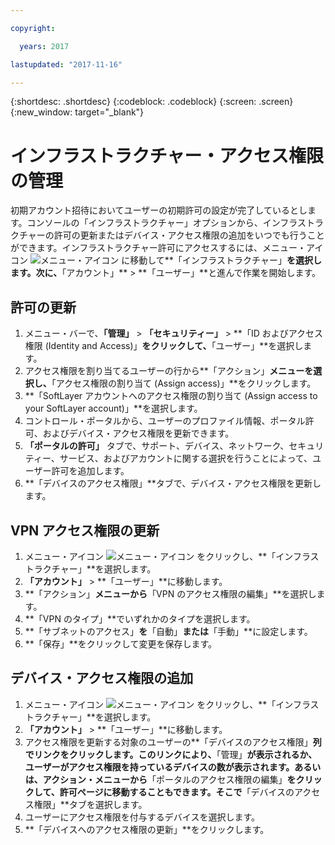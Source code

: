 ```yaml
---

copyright:

  years: 2017

lastupdated: "2017-11-16"

---
```


{:shortdesc: .shortdesc}
{:codeblock: .codeblock}
{:screen: .screen}
{:new_window: target="_blank"}

# インフラストラクチャー・アクセス権限の管理

初期アカウント招待においてユーザーの初期許可の設定が完了しているとします。コンソールの「インフラストラクチャー」オプションから、インフラストラクチャーの許可の更新またはデバイス・アクセス権限の追加をいつでも行うことができます。インフラストラクチャー許可にアクセスするには、メニュー・アイコン ![メニュー・アイコン](../icons/icon_hamburger.svg) に移動して**「インフラストラクチャー」**を選択します。次に、**「アカウント」** &gt; **「ユーザー」**と進んで作業を開始します。

## 許可の更新

1. メニュー・バーで、**「管理」** &gt; **「セキュリティー」** &gt; **「ID およびアクセス権限 (Identity and Access)」**をクリックして、**「ユーザー」**を選択します。
2. アクセス権限を割り当てるユーザーの行から**「アクション」**メニューを選択し、**「アクセス権限の割り当て (Assign access)」**をクリックします。
3. **「SoftLayer アカウントへのアクセス権限の割り当て (Assign access to your SoftLayer account)」**を選択します。
4. コントロール・ポータルから、ユーザーのプロファイル情報、ポータル許可、およびデバイス・アクセス権限を更新できます。
5. **「ポータルの許可」** タブで、サポート、デバイス、ネットワーク、セキュリティー、サービス、およびアカウントに関する選択を行うことによって、ユーザー許可を追加します。
6. **「デバイスのアクセス権限」**タブで、デバイス・アクセス権限を更新します。

## VPN アクセス権限の更新

1. メニュー・アイコン ![メニュー・アイコン](../icons/icon_hamburger.svg) をクリックし、**「インフラストラクチャー」**を選択します。
2. **「アカウント」** &gt; **「ユーザー」**に移動します。
3. **「アクション」**メニューから**「VPN のアクセス権限の編集」**を選択します。
4. **「VPN のタイプ」**でいずれかのタイプを選択します。
5. **「サブネットのアクセス」**を**「自動」**または**「手動」**に設定します。
6. **「保存」**をクリックして変更を保存します。

## デバイス・アクセス権限の追加

1. メニュー・アイコン ![メニュー・アイコン](../icons/icon_hamburger.svg) をクリックし、**「インフラストラクチャー」**を選択します。
2. **「アカウント」** &gt; **「ユーザー」**に移動します。
3. アクセス権限を更新する対象のユーザーの**「デバイスのアクセス権限」**列でリンクをクリックします。このリンクにより、**「管理」**が表示されるか、ユーザーがアクセス権限を持っているデバイスの数が表示されます。あるいは、アクション・メニューから**「ポータルのアクセス権限の編集」**をクリックして、許可ページに移動することもできます。そこで**「デバイスのアクセス権限」**タブを選択します。 
4. ユーザーにアクセス権限を付与するデバイスを選択します。
5. **「デバイスへのアクセス権限の更新」**をクリックします。






